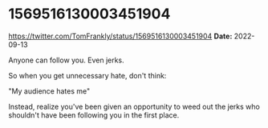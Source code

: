 # 1569516130003451904
https://twitter.com/TomFrankly/status/1569516130003451904
**Date:** 2022-09-13

Anyone can follow you. Even jerks.

So when you get unnecessary hate, don't think:

"My audience hates me"

Instead, realize you've been given an opportunity to weed out the jerks who shouldn't have been following you in the first place.
